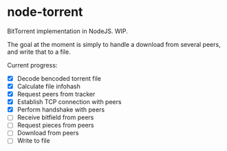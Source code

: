 # node-torrent
BitTorrent implementation in NodeJS. WIP.

The goal at the moment is simply to handle a download from several peers, and write that to a file.

Current progress:
- [x] Decode bencoded torrent file
- [x] Calculate file infohash
- [x] Request peers from tracker
- [x] Establish TCP connection with peers
- [x] Perform handshake with peers
- [ ] Receive bitfield from peers
- [ ] Request pieces from peers
- [ ] Download from peers
- [ ] Write to file